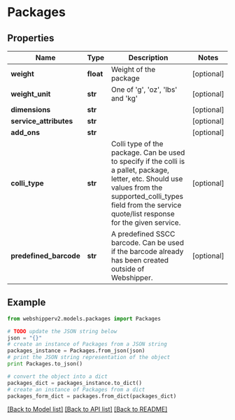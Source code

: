# Packages


## Properties
Name | Type | Description | Notes
------------ | ------------- | ------------- | -------------
**weight** | **float** | Weight of the package | [optional] 
**weight_unit** | **str** | One of &#39;g&#39;, &#39;oz&#39;, &#39;lbs&#39; and &#39;kg&#39;  | [optional] 
**dimensions** | **str** |  | [optional] 
**service_attributes** | **str** |  | [optional] 
**add_ons** | **str** |  | [optional] 
**colli_type** | **str** | Colli type of the package. Can be used to specify if the colli is a pallet, package, letter, etc. Should use values from the supported_colli_types field from the service quote/list response for the given service. | [optional] 
**predefined_barcode** | **str** | A predefined SSCC barcode. Can be used if the barcode already has been created outside of Webshipper. | [optional] 

## Example

```python
from webshipperv2.models.packages import Packages

# TODO update the JSON string below
json = "{}"
# create an instance of Packages from a JSON string
packages_instance = Packages.from_json(json)
# print the JSON string representation of the object
print Packages.to_json()

# convert the object into a dict
packages_dict = packages_instance.to_dict()
# create an instance of Packages from a dict
packages_form_dict = packages.from_dict(packages_dict)
```
[[Back to Model list]](../README.md#documentation-for-models) [[Back to API list]](../README.md#documentation-for-api-endpoints) [[Back to README]](../README.md)


